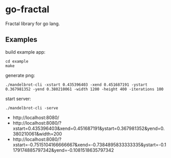 # go-fractal

Fractal library for go lang.

## Examples

build example app:

    cd example
    make

generate png:

    ./mandelbrot-cli -xstart 0.435396403 -xend 0.451687191 -ystart 0.367981352 -yend 0.380210061 -width 1200 -height 400 -iterations 100

start server:

    ./mandelbrot-cli -serve

* http://localhost:8080/
* http://localhost:8080/?xstart=0.435396403&xend=0.451687191&ystart=0.367981352&yend=0.380210061&width=200
* http://localhost:8080/?xstart=-0.7515104166666667&xend=-0.7384895833333335&ystart=-0.1179174885797342&yend=-0.1081518635797342


